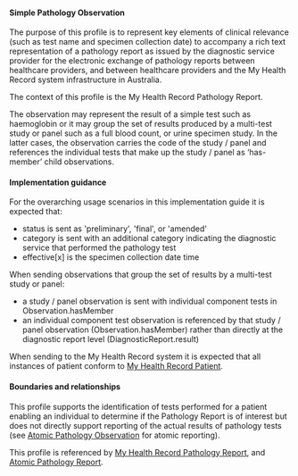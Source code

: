 #### Simple Pathology Observation
The purpose of this profile is to represent key elements of clinical relevance (such as test name and specimen collection date) to accompany a rich text representation of a pathology report as issued by the diagnostic service provider for the electronic exchange of pathology reports between healthcare providers, and between healthcare providers and the My Health Record system infrastructure in Australia.

The context of this profile is the My Health Record Pathology Report.

The observation may represent the result of a simple test such as haemoglobin or it may group the set of results produced by a multi-test study or panel such as a full blood count, or urine specimen study. In the latter cases, the observation carries the code of the study / panel and references the individual tests that make up the study / panel as ‘has-member’ child observations.

#### Implementation guidance
For the overarching usage scenarios in this implementation guide it is expected that:
* status is sent as 'preliminary', 'final', or 'amended'
* category is sent with an additional category indicating the diagnostic service that performed the pathology test
* effective[x] is the specimen collection date time
 
When sending observations that group the set of results by a multi-test study or panel:
* a study / panel observation is sent with individual component tests in Observation.hasMember
* an individual component test observation is referenced by that study / panel observation (Observation.hasMember) rather than directly at the diagnostic report level (DiagnosticReport.result)

When sending to the My Health Record system it is expected that all instances of patient conform to [My Health Record Patient](StructureDefinition-patient-mhr-1.html).

#### Boundaries and relationships
This profile supports the identification of tests performed for a patient enabling an individual to determine if the Pathology Report is of interest but does not directly support reporting of the actual results of pathology tests (see [Atomic Pathology Observation](StructureDefinition-observation-path-atomic-1.html) for atomic reporting).

This profile is referenced by [My Health Record Pathology Report](StructureDefinition-diagnosticreport-path-mhr-1.html), and [Atomic Pathology Report](StructureDefinition-diagnosticreport-path-atomic-1.html).